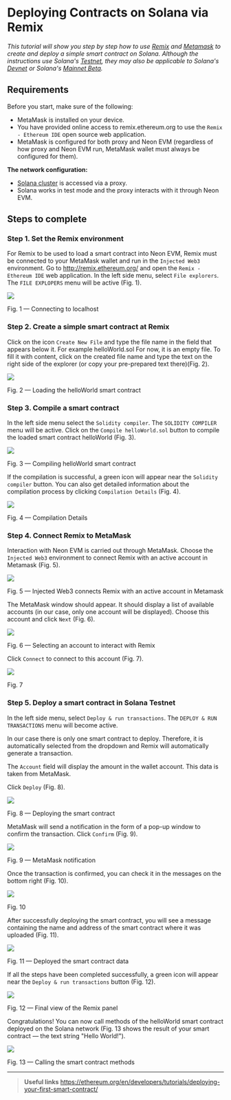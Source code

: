 # Deploying Contracts on Solana via Remix

*This tutorial will show you step by step how to use [Remix](https://doc.neon-labs.org/docs/glossary#remix) and [Metamask](https://doc.neon-labs.org/docs/glossary#metamask) to create and deploy a simple smart contract on Solana. Although the instructions use Solana's [Testnet](https://docs.solana.com/clusters#testnet), they may also be applicable to Solana's [Devnet](https://docs.solana.com/clusters#devnet) or Solana's [Mainnet Beta](https://docs.solana.com/clusters#mainnet-beta).*

## Requirements
Before you start, make sure of the following:
  * MetaMask is installed on your device.
  * You have provided online access to remix.ethereum.org to use the `Remix - Ethereum IDE` open source web application.
  * MetaMask is configured for both proxy and Neon EVM (regardless of how proxy and Neon EVM run, MetaMask wallet must always be configured for them).

**The network configuration:**
  * [Solana cluster](https://docs.solana.com/clusters) is accessed via a proxy.
  * Solana works in test mode and the proxy interacts with it through Neon EVM.

## Steps to complete

### Step 1. Set the Remix environment

For Remix to be used to load a smart contract into Neon EVM, Remix must be connected to your MetaMask wallet and run in the `Injected Web3` environment.
Go to http://remix.ethereum.org/ and open the `Remix - Ethereum IDE` web application. In the left side menu, select `File explorers`. The `FILE EXPLOPERS` menu will be active (Fig. 1).

<div class='neon-img-width-600' style={{textAlign: 'center'}}>

![](./img/remix-1.png)

Fig. 1 — Connecting to localhost

</div>

### Step 2. Create a simple smart contract at Remix

Click on the icon `Create New File` and type the file name in the field that appears below it. For example helloWorld.sol
For now, it is an empty file. To fill it with content, click on the created file name and type the text on the right side of the explorer (or copy your pre-prepared text there)(Fig. 2).

<div class='neon-img-width-600' style={{textAlign: 'center'}}>

![](./img/remix-2.png)

Fig. 2 — Loading the helloWorld smart contract

</div>

### Step 3. Compile a smart contract

In the left side menu select the `Solidity compiler`. The `SOLIDITY COMPILER` menu will be active.
Click on the `Compile helloWorld.sol` button to compile the loaded smart contract helloWorld (Fig. 3).

<div class='neon-img-width-600' style={{textAlign: 'center'}}>

![](./img/remix-3.png)

Fig. 3 — Compiling helloWorld smart contract

</div>

If the compilation is successful, a green icon will appear near the `Solidity compiler` button.
You can also get detailed information about the compilation process by clicking `Compilation Details` (Fig. 4).

<div class='neon-img-width-600' style={{textAlign: 'center'}}>

![](./img/remix-4.png)

Fig. 4 — Compilation Details

</div>

### Step 4. Connect Remix to MetaMask

Interaction with Neon EVM is carried out through MetaMask. Choose the `Injected Web3` environment to connect Remix with an active account in Metamask (Fig. 5).

<div class='neon-img-width-300' style={{textAlign: 'center'}}>

![](./img/remix-5.png)

Fig. 5 — Injected Web3 connects Remix with an active account in Metamask

</div>

The MetaMask window should appear. It should display a list of available accounts (in our case, only one account will be displayed). Choose this account and click `Next` (Fig. 6).

<div class='neon-img-box-300' style={{textAlign: 'center'}}>

![](./img/remix-6.png)

Fig. 6 — Selecting an account to interact with Remix

</div>

Click `Connect` to connect to this account (Fig. 7).

<div class='neon-img-box-300' style={{textAlign: 'center'}}>

![](./img/remix-7.png)

Fig. 7

</div>

### Step 5. Deploy a smart contract in Solana Testnet

In the left side menu, select `Deploy & run transactions`. The `DEPLOY & RUN TRANSACTIONS` menu will become active.

In our case there is only one smart contract to deploy. Therefore, it is automatically selected from the dropdown and Remix will automatically generate a transaction.

The `Account` field will display the amount in the wallet account. This data is taken from MetaMask.

Click `Deploy` (Fig. 8).

<div class='neon-img-width-600' style={{textAlign: 'center'}}>

![](./img/remix-8.png)

Fig. 8 — Deploying the smart contract

</div>

MetaMask will send a notification in the form of a pop-up window to confirm the transaction. Click `Confirm` (Fig. 9).

<div class='neon-img-box-300' style={{textAlign: 'center'}}>

![](./img/remix-9.png)

Fig. 9 — MetaMask notification

</div>

Once the transaction is confirmed, you can check it in the messages on the bottom right (Fig. 10).

<div class='neon-img-width-600' style={{textAlign: 'center'}}>

![](./img/remix-10.png)

Fig. 10

</div>

After successfully deploying the smart contract, you will see a message containing the name and address of the smart contract where it was uploaded (Fig. 11).

<div class='neon-img-width-300' style={{textAlign: 'center'}}>

![](./img/remix-11.png)

Fig. 11 — Deployed the smart contract data

</div>

If all the steps have been completed successfully, a green icon will appear near the `Deploy & run transactions` button (Fig. 12).

<div class='neon-img-width-600' style={{textAlign: 'center'}}>

![](./img/remix-12.png)

Fig. 12 — Final view of the Remix panel

</div>

Congratulations! You can now call methods of the helloWorld smart contract deployed on the Solana network (Fig. 13 shows the result of your smart contract — the text string "Hello World!").

<div class='neon-img-width-300' style={{textAlign: 'center'}}>

![](./img/remix-13.png)

Fig. 13 — Calling the smart contract methods

</div>

----

> **Useful links**
> https://ethereum.org/en/developers/tutorials/deploying-your-first-smart-contract/
